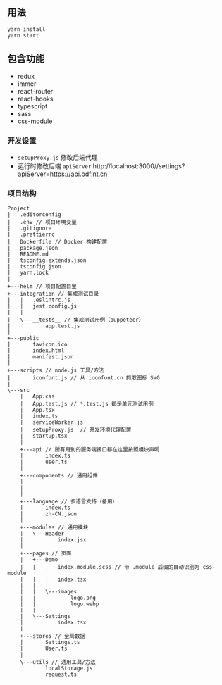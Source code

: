 <!--
 * @Author: busyzz
 * @Date: 2020-03-04 11:25:00
 * @Description:
-->

## 用法

```shell
yarn install
yarn start
```

## 包含功能

- redux
- immer
- react-router
- react-hooks
- typescript
- sass
- css-module

### 开发设置

- `setupProxy.js` 修改后端代理
- 运行时修改后端 `apiServer` http://localhost:3000//settings?apiServer=https://api.bdfint.cn

### 项目结构

```
Project
|   .editorconfig
|   .env // 项目环境变量
|   .gitignore
|   .prettierrc
|   Dockerfile // Docker 构建配置
|   package.json
|   README.md
|   tsconfig.extends.json
|   tsconfig.json
|   yarn.lock
|
+---helm // 项目配置目里
+---integration // 集成测试目录
|   |   .eslintrc.js
|   |   jest.config.js
|   |
|   \---__tests__ // 集成测试用例（puppeteer）
|           app.test.js
|
+---public
|       favicon.ico
|       index.html
|       manifest.json
|
+---scripts // node.js 工具/方法
|       iconfont.js // 从 iconfont.cn 抓取图标 SVG
|
\---src
    |   App.css
    |   App.test.js // *.test.js 都是单元测试用例
    |   App.tsx
    |   index.ts
    |   serviceWorker.js
    |   setupProxy.js  // 开发环境代理配置
    |   startup.tsx
    |
    +---api // 所有用到的服务端接口都在这里按照模块声明
    |       index.ts
    |       user.ts
    |
    +---components // 通用组件
    |
    |
    |
    +---language // 多语言支持（备用）
    |       index.ts
    |       zh-CN.json
    |
    +---modules // 通用模块
    |   \---Header
    |           index.jsx
    |
    +---pages // 页面
    |   +---Demo
    |   |   |   index.module.scss // 带 .module 后缀的自动识别为 css-module
    |   |   |   index.tsx
    |   |   |
    |   |   \---images
    |   |           logo.png
    |   |           logo.webp
    |   |
    |   \---Settings
    |           index.tsx
    |
    +---stores // 全局数据
    |       Settings.ts
    |       User.ts
    |
    \---utils // 通用工具/方法
            localStorage.js
            request.ts
```
